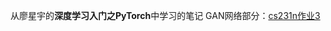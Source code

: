 从廖星宇的**深度学习入门之PyTorch**中学习的笔记
GAN网络部分：[cs231n作业3](https://github.com/2033329616/cs231n-2018/blob/master/assignment3/GANs-PyTorch.ipynb)